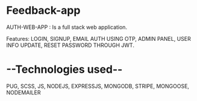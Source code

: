 # Feedback-app

AUTH-WEB-APP : Is a full stack web application.

Features: LOGIN, SIGNUP, EMAIL AUTH USING OTP, ADMIN PANEL, USER INFO UPDATE, RESET PASSWORD THROUGH JWT.

# --Technologies used--

PUG, SCSS, JS, NODEJS, EXPRESSJS, MONGODB, STRIPE, MONGOOSE, NODEMAILER
